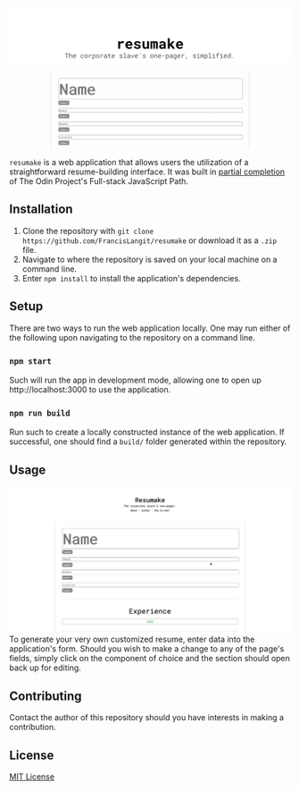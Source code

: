 ![Public banner of the repository](banner.png)

`resumake` is a web application that allows users the utilization of a straightforward resume-building interface. It was built in [partial completion](https://www.theodinproject.com/paths/full-stack-javascript/courses/javascript/lessons/cv-application) of The Odin Project's Full-stack JavaScript Path.

## Installation

1. Clone the repository with `git clone https://github.com/FrancisLangit/resumake` or download it as a `.zip` file.
2. Navigate to where the repository is saved on your local machine on a command line.
3. Enter `npm install` to install the application's dependencies.

## Setup

There are two ways to run the web application locally. One may run either of the following upon navigating to the repository on a command line.

### `npm start`

Such will run the app in development mode, allowing one to open up http://localhost:3000 to use the application.

### `npm run build`

Run such to create a locally constructed instance of the web application. If successful, one should find a `build/` folder generated within the repository.

## Usage

![GIF demonstrating usage of the web application](demo.gif)
To generate your very own customized resume, enter data into the application's form. Should you wish to make a change to any of the page's fields, simply click on the component of choice and the section should open back up for editing.

## Contributing

Contact the author of this repository should you have interests in making a contribution.

## License

[MIT License](https://github.com/FrancisLangit/resumake/blob/main/LICENSE)
